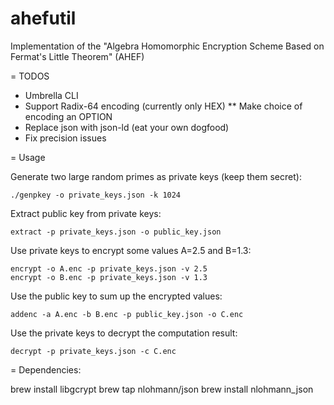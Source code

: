 # ahefutil
Implementation of the "Algebra Homomorphic Encryption Scheme Based on Fermat's Little Theorem" (AHEF)

= TODOS
* Umbrella CLI
* Support Radix-64 encoding (currently only HEX)
** Make choice of encoding an OPTION
* Replace json with json-ld (eat your own dogfood)
* Fix precision issues

= Usage

Generate two large random primes as private keys (keep them secret):
```{r, engine='bash', count_lines}
./genpkey -o private_keys.json -k 1024
```

Extract public key from private keys:
```{r, engine='bash', count_lines}
extract -p private_keys.json -o public_key.json
```

Use private keys to encrypt some values A=2.5 and B=1.3:
```{r, engine='bash', count_lines}
encrypt -o A.enc -p private_keys.json -v 2.5
encrypt -o B.enc -p private_keys.json -v 1.3
```

Use the public key to sum up the encrypted values:
```{r, engine='bash', count_lines}
addenc -a A.enc -b B.enc -p public_key.json -o C.enc
```

Use the private keys to decrypt the computation result:
```{r, engine='bash', count_lines}
decrypt -p private_keys.json -c C.enc
```

= Dependencies:

brew install libgcrypt
brew tap nlohmann/json
brew install nlohmann_json
